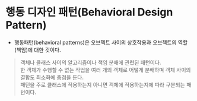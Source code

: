 # 행동 디자인 패턴(Behavioral Design Pattern)
* 행동패턴(behavioral patterns)은 오브젝트 사이의 상호작용과 오브젝트의 역할(책임)에 대한 것이다.  
> 객체나 클래스 사이의 알고리즘이나 책임 분배에 관련된 패턴이다.  
> 한 객체가 수행할 수 없는 작업을 여러 개의 객체로 어떻게 분배하며 객체 사이의 결합도 최소화에 중점을 둔다.  
> 패턴을 주로 클래스에 적용하는지 아니면 객체에 적용하는지에 따라 구분되는 패턴이다.  

